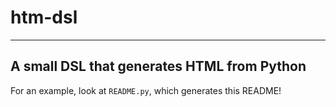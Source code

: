 <body><h1>htm-dsl</h1><hr/><h2>A small DSL that generates HTML from Python</h2><p>For an example, look at <code>README.py</code>, which generates this README!</p></body>
